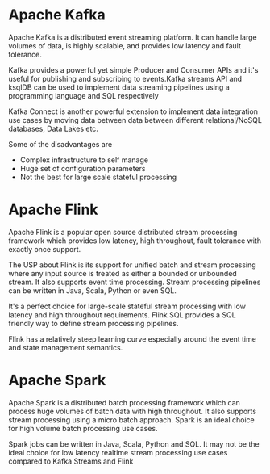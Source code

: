 # Apache Kafka
Apache Kafka is a distributed event streaming platform. It can handle large volumes of data, is highly scalable, and provides low latency and fault tolerance.

Kafka provides a powerful yet simple Producer and Consumer APIs and it's useful for publishing and subscribing to events.Kafka streams API and ksqlDB can be used to implement data streaming pipelines using a programming language and SQL respectively

Kafka Connect is another powerful extension to implement data integration use cases by moving data between data between different relational/NoSQL databases, Data Lakes etc.

Some of the disadvantages are
- Complex infrastructure to self manage
- Huge set of configuration parameters
- Not the best for large scale stateful processing


# Apache Flink
Apache Flink is a popular open source distributed stream processing framework which provides low latency, high throughout, fault tolerance with exactly once support.

The USP about Flink is its support for unified batch and stream processing where any input source is treated as either a bounded or unbounded stream. It also supports event time processing. Stream processing pipelines can be written in Java, Scala, Python or even SQL.

It's a perfect choice for large-scale stateful stream processing with low latency and high throughout requirements. Flink SQL provides a SQL friendly way to define stream processing pipelines.

Flink has a relatively steep learning curve especially around the event time and state management semantics.


# Apache Spark

Apache Spark is a distributed batch processing framework which can process huge volumes of batch data with high throughout. It also supports stream processing using a micro batch approach. Spark is an ideal choice for high volume batch processing use cases.

Spark jobs can be written in Java, Scala, Python and SQL. It may not be the ideal choice for low latency realtime stream processing use cases compared to Kafka Streams and Flink 